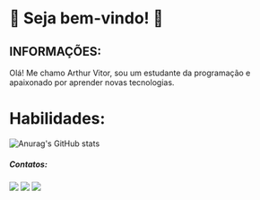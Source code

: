  <h1 align-itens="center"><bold>💠 Seja bem-vindo! 💠</bold></h1>

 ## INFORMAÇÕES:

 <p> Olá! Me chamo Arthur Vitor, sou um estudante da programação e apaixonado por aprender novas tecnologias.</p>

 # Habilidades:
 
 ![Anurag's GitHub stats](https://github-readme-stats.vercel.app/api?username=dinnaky&show_icons=true&theme=radical)

##### Contatos:

<div>
<a href="https://instagram.com/oarthurvitor" target="_blank"><img src="https://img.shields.io/badge/-Instagram-%23E4405F?style=for-the-badge&logo=instagram&logoColor=white" target="_blank"></a>
<a href = "mailto:arhturvitorsilvio@gmail.com"><img src="https://img.shields.io/badge/Gmail-D14836?style=for-the-badge&logo=gmail&logoColor=white" target="_blank"></a>
<a href="https://www.linkedin.com/in/arthur-vitor-silvio-356084245/" target="_blank"><img src="https://img.shields.io/badge/-LinkedIn-%230077B5?style=for-the-badge&logo=linkedin&logoColor=white" target="_blank"></a>   
</div> 


